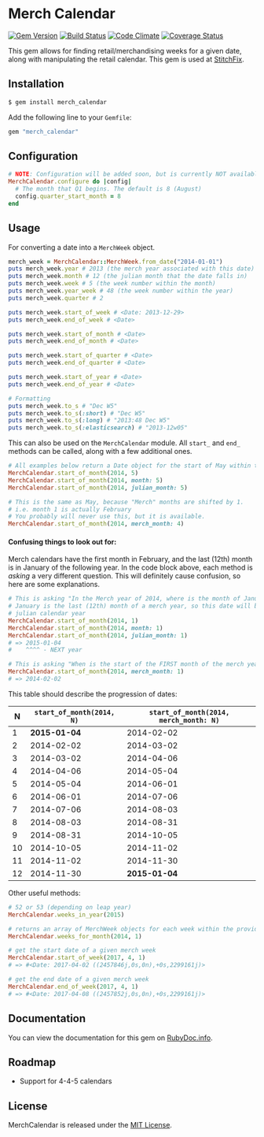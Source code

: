 # Merch Calendar

[![Gem Version](https://badge.fury.io/rb/merch_calendar.svg)](http://badge.fury.io/rb/merch_calendar)
[![Build Status](https://travis-ci.org/stitchfix/merch_calendar.svg?branch=master)](https://travis-ci.org/stitchfix/merch_calendar)
[![Code Climate](https://codeclimate.com/github/stitchfix/merch_calendar/badges/gpa.svg)](https://codeclimate.com/github/stitchfix/merch_calendar)
[![Coverage Status](https://coveralls.io/repos/stitchfix/merch_calendar/badge.svg)](https://coveralls.io/r/stitchfix/merch_calendar)

This gem allows for finding retail/merchandising weeks for a given date, along with manipulating the retail calendar. This gem is used at [StitchFix](http://www.stitchfix.com/).

## Installation

```bash
$ gem install merch_calendar
```

Add the following line to your `Gemfile`:
```ruby
gem "merch_calendar"
```


## Configuration
```ruby
# NOTE: Configuration will be added soon, but is currently NOT available.
MerchCalendar.configure do |config|
  # The month that Q1 begins. The default is 8 (August)
  config.quarter_start_month = 8
end
```

## Usage

For converting a date into a `MerchWeek` object.

```ruby
merch_week = MerchCalendar::MerchWeek.from_date("2014-01-01")
puts merch_week.year # 2013 (the merch year associated with this date)
puts merch_week.month # 12 (the julian month that the date falls in)
puts merch_week.week # 5 (the week number within the month)
puts merch_week.year_week # 48 (the week number within the year)
puts merch_week.quarter # 2

puts merch_week.start_of_week # <Date: 2013-12-29>
puts merch_week.end_of_week # <Date>

puts merch_week.start_of_month # <Date>
puts merch_week.end_of_month # <Date>

puts merch_week.start_of_quarter # <Date>
puts merch_week.end_of_quarter # <Date>

puts merch_week.start_of_year # <Date>
puts merch_week.end_of_year # <Date>

# Formatting
puts merch_week.to_s # "Dec W5"
puts merch_week.to_s(:short) # "Dec W5"
puts merch_week.to_s(:long) # "2013:48 Dec W5"
puts merch_week.to_s(:elasticsearch) # "2013-12w05"
```

This can also be used on the `MerchCalendar` module. All `start_` and `end_` methods can be called, along with a few additional ones.

```ruby
# All examples below return a Date object for the start of May within the 2014 merch year
MerchCalendar.start_of_month(2014, 5)
MerchCalendar.start_of_month(2014, month: 5)
MerchCalendar.start_of_month(2014, julian_month: 5)

# This is the same as May, because "Merch" months are shifted by 1.
# i.e. month 1 is actually February
# You probably will never use this, but it is available.
MerchCalendar.start_of_month(2014, merch_month: 4)
```

#### Confusing things to look out for:

Merch calendars have the first month in February, and the last (12th) month is in January of the following year. In the code block above, each method is *asking* a very different question. This will definitely cause confusion, so here are some explanations.

```ruby
# This is asking "In the Merch year of 2014, where is the month of January?"
# January is the last (12th) month of a merch year, so this date will be in the NEXT
# julian calendar year
MerchCalendar.start_of_month(2014, 1)
MerchCalendar.start_of_month(2014, month: 1)
MerchCalendar.start_of_month(2014, julian_month: 1)
# => 2015-01-04
#    ^^^^ - NEXT year

# This is asking "When is the start of the FIRST month of the merch year 2014"
MerchCalendar.start_of_month(2014, merch_month: 1)
# => 2014-02-02

```

This table should describe the progression of dates:

| N  | `start_of_month(2014, N)` | `start_of_month(2014, merch_month: N)` |
| ------------- | ------------- | ------------- |
| 1  | **2015-01-04**  | 2014-02-02 |
| 2  | 2014-02-02  | 2014-03-02 |
| 3  | 2014-03-02  | 2014-04-06 |
| 4  | 2014-04-06  | 2014-05-04 |
| 5  | 2014-05-04  | 2014-06-01 |
| 6  | 2014-06-01  | 2014-07-06 |
| 7  | 2014-07-06  | 2014-08-03 |
| 8  | 2014-08-03  | 2014-08-31 |
| 9  | 2014-08-31  | 2014-10-05 |
| 10  | 2014-10-05  | 2014-11-02 |
| 11  | 2014-11-02  | 2014-11-30 |
| 12  | 2014-11-30  | **2015-01-04** |


Other useful methods:

```ruby
# 52 or 53 (depending on leap year)
MerchCalendar.weeks_in_year(2015)

# returns an array of MerchWeek objects for each week within the provided month
MerchCalendar.weeks_for_month(2014, 1)

# get the start date of a given merch week
MerchCalendar.start_of_week(2017, 4, 1)
# => #<Date: 2017-04-02 ((2457846j,0s,0n),+0s,2299161j)>

# get the end date of a given merch week
MerchCalendar.end_of_week(2017, 4, 1)
# => #<Date: 2017-04-08 ((2457852j,0s,0n),+0s,2299161j)>
```

## Documentation
You can view the documentation for this gem on [RubyDoc.info](http://www.rubydoc.info/github/stitchfix/merch_calendar/master).


## Roadmap
* Support for 4-4-5 calendars

## License
MerchCalendar is released under the [MIT License](http://www.opensource.org/licenses/MIT).
